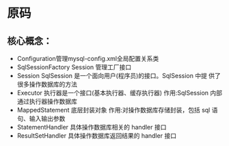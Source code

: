 # 原码

## 核心概念：

* Configuration管理mysql-config.xml全局配置关系类
* SqlSessionFactory  Session 管理工厂接口
* Session SqlSession 是一个面向用户(程序员)的接口。SqlSession 中提 供了很多操作数据库的方法
* Executor 执行器是一个接口(基本执行器、缓存执行器) 作用:SqlSession 内部通过执行器操作数据库
* MappedStatement 底层封装对象 作用:对操作数据库存储封装，包括 sql 语句、输入输出参数
* StatementHandler 具体操作数据库相关的 handler 接口
* ResultSetHandler 具体操作数据库返回结果的 handler 接口

